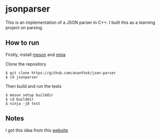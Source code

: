 # jsonparser

This is an implementation of a JSON parser in C++. I built this as a learning project on parsing.

## How to run

Firstly, install [meson](https://github.com/mesonbuild/meson) and [ninja](https://github.com/ninja-build/ninja)

Clone the repository

```
$ git clone https://github.com/ananthvk/json-parser
$ cd jsonparser
```

Then build and run the tests

```
$ meson setup builddir
$ cd builddir
$ ninja -j8 test
```

## Notes

I got this idea from this [website](https://codingchallenges.substack.com/p/coding-challenge-2)
